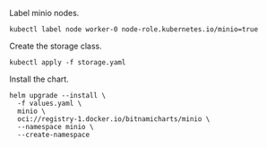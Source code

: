 Label minio nodes.
```
kubectl label node worker-0 node-role.kubernetes.io/minio=true
```

Create the storage class.
```
kubectl apply -f storage.yaml
```

Install the chart.
```
helm upgrade --install \
  -f values.yaml \
  minio \
  oci://registry-1.docker.io/bitnamicharts/minio \
  --namespace minio \
  --create-namespace
```
